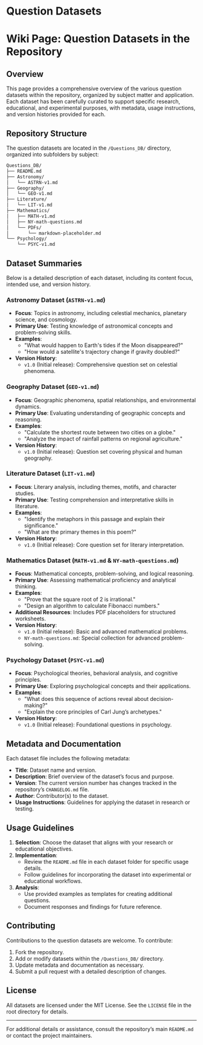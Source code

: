 # Question Datasets

# Wiki Page: Question Datasets in the Repository

## Overview
This page provides a comprehensive overview of the various question datasets within the repository, organized by subject matter and application. Each dataset has been carefully curated to support specific research, educational, and experimental purposes, with metadata, usage instructions, and version histories provided for each.

## Repository Structure
The question datasets are located in the `/Questions_DB/` directory, organized into subfolders by subject:

```bash
Questions_DB/
├── README.md
├── Astronomy/
│   └── ASTRN-v1.md
├── Geography/
│   └── GEO-v1.md
├── Literature/
│   └── LIT-v1.md
├── Mathematics/
│   ├── MATH-v1.md
│   ├── NY-math-questions.md
│   └── PDFs/
│       └── markdown-placeholder.md
└── Psychology/
    └── PSYC-v1.md
```

## Dataset Summaries
Below is a detailed description of each dataset, including its content focus, intended use, and version history.

### Astronomy Dataset (`ASTRN-v1.md`)
- **Focus**: Topics in astronomy, including celestial mechanics, planetary science, and cosmology.
- **Primary Use**: Testing knowledge of astronomical concepts and problem-solving skills.
- **Examples**:
  - "What would happen to Earth's tides if the Moon disappeared?"
  - "How would a satellite's trajectory change if gravity doubled?"
- **Version History**:
  - `v1.0` (Initial release): Comprehensive question set on celestial phenomena.

### Geography Dataset (`GEO-v1.md`)
- **Focus**: Geographic phenomena, spatial relationships, and environmental dynamics.
- **Primary Use**: Evaluating understanding of geographic concepts and reasoning.
- **Examples**:
  - "Calculate the shortest route between two cities on a globe."
  - "Analyze the impact of rainfall patterns on regional agriculture."
- **Version History**:
  - `v1.0` (Initial release): Question set covering physical and human geography.

### Literature Dataset (`LIT-v1.md`)
- **Focus**: Literary analysis, including themes, motifs, and character studies.
- **Primary Use**: Testing comprehension and interpretative skills in literature.
- **Examples**:
  - "Identify the metaphors in this passage and explain their significance."
  - "What are the primary themes in this poem?"
- **Version History**:
  - `v1.0` (Initial release): Core question set for literary interpretation.

### Mathematics Dataset (`MATH-v1.md` & `NY-math-questions.md`)
- **Focus**: Mathematical concepts, problem-solving, and logical reasoning.
- **Primary Use**: Assessing mathematical proficiency and analytical thinking.
- **Examples**:
  - "Prove that the square root of 2 is irrational."
  - "Design an algorithm to calculate Fibonacci numbers."
- **Additional Resources**: Includes PDF placeholders for structured worksheets.
- **Version History**:
  - `v1.0` (Initial release): Basic and advanced mathematical problems.
  - `NY-math-questions.md`: Special collection for advanced problem-solving.

### Psychology Dataset (`PSYC-v1.md`)
- **Focus**: Psychological theories, behavioral analysis, and cognitive principles.
- **Primary Use**: Exploring psychological concepts and their applications.
- **Examples**:
  - "What does this sequence of actions reveal about decision-making?"
  - "Explain the core principles of Carl Jung’s archetypes."
- **Version History**:
  - `v1.0` (Initial release): Foundational questions in psychology.

## Metadata and Documentation
Each dataset file includes the following metadata:
- **Title**: Dataset name and version.
- **Description**: Brief overview of the dataset’s focus and purpose.
- **Version**: The current version number has changes tracked in the repository’s `CHANGELOG.md` file.
- **Author**: Contributor(s) to the dataset.
- **Usage Instructions**: Guidelines for applying the dataset in research or testing.

## Usage Guidelines
1. **Selection**: Choose the dataset that aligns with your research or educational objectives.
2. **Implementation**:
   - Review the `README.md` file in each dataset folder for specific usage details.
   - Follow guidelines for incorporating the dataset into experimental or educational workflows.
3. **Analysis**:
   - Use provided examples as templates for creating additional questions.
   - Document responses and findings for future reference.

## Contributing
Contributions to the question datasets are welcome. To contribute:
1. Fork the repository.
2. Add or modify datasets within the `/Questions_DB/` directory.
3. Update metadata and documentation as necessary.
4. Submit a pull request with a detailed description of changes.

## License
All datasets are licensed under the MIT License. See the `LICENSE` file in the root directory for details.

---

For additional details or assistance, consult the repository’s main `README.md` or contact the project maintainers.

